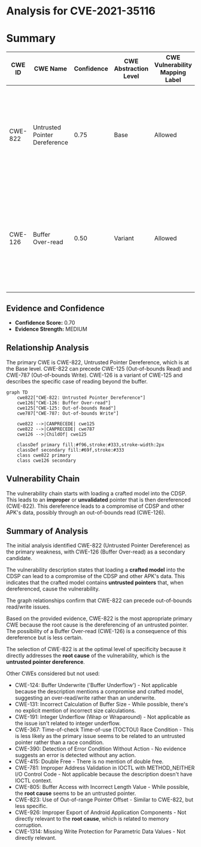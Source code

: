 # Analysis for CVE-2021-35116

# Summary
| CWE ID | CWE Name | Confidence | CWE Abstraction Level | CWE Vulnerability Mapping Label | CWE-Vulnerability Mapping Notes |
|---|---|---|---|---|---|
| CWE-822 | Untrusted Pointer Dereference | 0.75 | Base | Allowed | Primary CWE. Loading a crafted model into CDSP leads to dereferencing of untrusted pointer, leading to compromise of CDSP and other APK's data. |
| CWE-126 | Buffer Over-read | 0.50 | Variant | Allowed | Secondary candidate. Loading a crafted model into CDSP leads to reading beyond the buffer, leading to compromise of CDSP and other APK's data. |

## Evidence and Confidence

*   **Confidence Score:** 0.70
*   **Evidence Strength:** MEDIUM

## Relationship Analysis
The primary CWE is CWE-822, Untrusted Pointer Dereference, which is at the Base level. CWE-822 can precede CWE-125 (Out-of-bounds Read) and CWE-787 (Out-of-bounds Write). CWE-126 is a variant of CWE-125 and describes the specific case of reading beyond the buffer.

```mermaid
graph TD
    cwe822["CWE-822: Untrusted Pointer Dereference"]
    cwe126["CWE-126: Buffer Over-read"]
    cwe125["CWE-125: Out-of-bounds Read"]
    cwe787["CWE-787: Out-of-bounds Write"]

    cwe822 -->|CANPRECEDE| cwe125
    cwe822 -->|CANPRECEDE| cwe787
    cwe126 -->|ChildOf| cwe125

    classDef primary fill:#f96,stroke:#333,stroke-width:2px
    classDef secondary fill:#69f,stroke:#333
    class cwe822 primary
    class cwe126 secondary
```

## Vulnerability Chain
The vulnerability chain starts with loading a crafted model into the CDSP. This leads to an **improper** or **unvalidated** pointer that is then dereferenced (CWE-822). This dereference leads to a compromise of CDSP and other APK's data, possibly through an out-of-bounds read (CWE-126).

## Summary of Analysis
The initial analysis identified CWE-822 (Untrusted Pointer Dereference) as the primary weakness, with CWE-126 (Buffer Over-read) as a secondary candidate.

The vulnerability description states that loading a **crafted model** into the CDSP can lead to a compromise of the CDSP and other APK's data. This indicates that the crafted model contains **untrusted pointers** that, when dereferenced, cause the vulnerability.

The graph relationships confirm that CWE-822 can precede out-of-bounds read/write issues.

Based on the provided evidence, CWE-822 is the most appropriate primary CWE because the root cause is the dereferencing of an untrusted pointer. The possibility of a Buffer Over-read (CWE-126) is a consequence of this dereference but is less certain.

The selection of CWE-822 is at the optimal level of specificity because it directly addresses the **root cause** of the vulnerability, which is the **untrusted pointer dereference**.

Other CWEs considered but not used:

*   CWE-124: Buffer Underwrite ('Buffer Underflow') - Not applicable because the description mentions a compromise and crafted model, suggesting an over-read/write rather than an underwrite.
*   CWE-131: Incorrect Calculation of Buffer Size - While possible, there's no explicit mention of incorrect size calculations.
*   CWE-191: Integer Underflow (Wrap or Wraparound) - Not applicable as the issue isn't related to integer underflow.
*   CWE-367: Time-of-check Time-of-use (TOCTOU) Race Condition - This is less likely as the primary issue seems to be related to an untrusted pointer rather than a race condition.
*   CWE-390: Detection of Error Condition Without Action - No evidence suggests an error is detected without any action.
*   CWE-415: Double Free - There is no mention of double free.
*   CWE-781: Improper Address Validation in IOCTL with METHOD\_NEITHER I/O Control Code - Not applicable because the description doesn't have IOCTL context.
*   CWE-805: Buffer Access with Incorrect Length Value - While possible, the **root cause** seems to be an untrusted pointer.
*   CWE-823: Use of Out-of-range Pointer Offset - Similar to CWE-822, but less specific.
*   CWE-926: Improper Export of Android Application Components - Not directly relevant to the **root cause**, which is related to memory corruption.
*   CWE-1314: Missing Write Protection for Parametric Data Values - Not directly relevant.